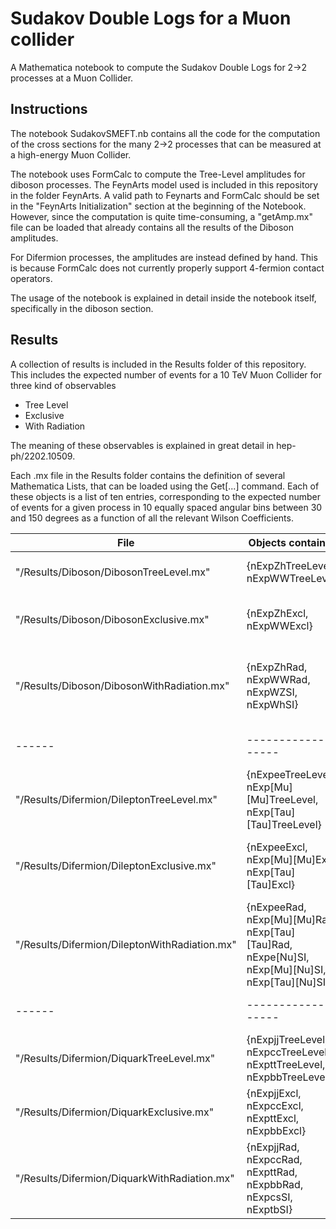 # Sudakov Double Logs for a Muon collider

A Mathematica notebook to compute the Sudakov Double Logs for 2->2 processes at a Muon Collider.

## Instructions

The notebook SudakovSMEFT.nb contains all the code for the computation of the cross sections for the many 2->2 processes that can be measured at a high-energy Muon Collider.

The notebook uses FormCalc to compute the Tree-Level amplitudes for diboson processes. The FeynArts model used is included in this repository in the folder FeynArts.
A valid path to Feynarts and FormCalc should be set in the "FeynArts Initialization" section at the beginning of the Notebook.
However, since the computation is quite time-consuming, a "getAmp.mx" file can be loaded that already contains all the results of the Diboson amplitudes.

For Difermion processes, the amplitudes are instead defined by hand. This is because FormCalc does not currently properly support 4-fermion contact operators.

The usage of the notebook is explained in detail inside the notebook itself, specifically in the diboson section.

## Results

A collection of results is included in the Results folder of this repository. This includes the expected number of events for a 10 TeV Muon Collider for three kind of observables
- Tree Level
- Exclusive
- With Radiation

The meaning of these observables is explained in great detail in hep-ph/2202.10509.

Each .mx file in the Results folder contains the definition of several Mathematica Lists, that can be loaded using the Get[...] command.
Each of these objects is a list of ten entries, corresponding to the expected number of events for a given process in 10 equally spaced angular bins between 30 and 150 degrees as a function of all the relevant Wilson Coefficients.


| File | Objects contained | Explanations |
|------|-------------------|-------------------|
|"/Results/Diboson/DibosonTreeLevel.mx"| {nExpZhTreeLevel, nExpWWTreeLevel} | $\mu\mu\to Zh$ and $\mu\mu\to WW$ at Tree Level |
|"/Results/Diboson/DibosonExclusive.mx"| {nExpZhExcl, nExpWWExcl} | $\mu\mu\to Zh$ and $\mu\mu\to WW$ at Exclusive Level |
|"/Results/Diboson/DibosonWithRadiation.mx"| {nExpZhRad, nExpWWRad, nExpWZSI, nExpWhSI} | $\mu\mu\to Zh$, $\mu\mu\to WW$, $\mu\mu\to WZ$ and $\mu\mu\to Wh$ With Radiation |
|------|-------------------|-------------------|
|"/Results/Difermion/DileptonTreeLevel.mx"| {nExpeeTreeLevel, nExp\[Mu]\[Mu]TreeLevel, nExp\[Tau]\[Tau]TreeLevel} | $\mu\mu\to ee$, $\mu\mu\to \mu\mu$ and $\mu\mu\to \tau\tau$ at Tree Level |
|"/Results/Difermion/DileptonExclusive.mx"| {nExpeeExcl, nExp\[Mu]\[Mu]Excl, nExp\[Tau]\[Tau]Excl} | $\mu\mu\to ee$, $\mu\mu\to \mu\mu$ and $\mu\mu\to \tau\tau$ at Exclusive Level |
|"/Results/Difermion/DileptonWithRadiation.mx"| {nExpeeRad, nExp\[Mu]\[Mu]Rad, nExp\[Tau]\[Tau]Rad, nExpe\[Nu]SI, nExp\[Mu]\[Nu]SI, nExp\[Tau]\[Nu]SI} | $\mu\mu\to ee$, $\mu\mu\to \mu\mu$ , $\mu\mu\to \tau\tau$, $\mu\mu\to \nu e$, $\mu\mu\to \nu\mu$ and $\mu\mu\to \nu\tau$ at Exclusive Level |
|------|-------------------|-------------------|
|"/Results/Difermion/DiquarkTreeLevel.mx"| {nExpjjTreeLevel, nExpccTreeLevel, nExpttTreeLevel, nExpbbTreeLevel} | .. |
|"/Results/Difermion/DiquarkExclusive.mx"| {nExpjjExcl, nExpccExcl, nExpttExcl, nExpbbExcl} | .. |
|"/Results/Difermion/DiquarkWithRadiation.mx"| {nExpjjRad, nExpccRad, nExpttRad, nExpbbRad, nExpcsSI, nExptbSI} | .. |




















